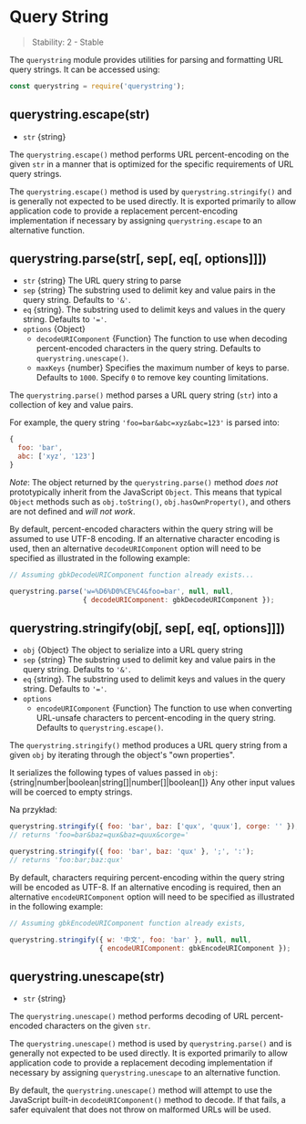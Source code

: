 # Query String

<!--introduced_in=v0.10.0-->

> Stability: 2 - Stable

<!--name=querystring-->

The `querystring` module provides utilities for parsing and formatting URL query strings. It can be accessed using:

```js
const querystring = require('querystring');
```

## querystring.escape(str)

<!-- YAML
added: v0.1.25
-->

* `str` {string}

The `querystring.escape()` method performs URL percent-encoding on the given `str` in a manner that is optimized for the specific requirements of URL query strings.

The `querystring.escape()` method is used by `querystring.stringify()` and is generally not expected to be used directly. It is exported primarily to allow application code to provide a replacement percent-encoding implementation if necessary by assigning `querystring.escape` to an alternative function.

## querystring.parse(str[, sep[, eq[, options]]])

<!-- YAML
added: v0.1.25
changes:

  - version: v8.0.0
    pr-url: https://github.com/nodejs/node/pull/10967
    description: Multiple empty entries are now parsed correctly (e.g. `&=&=`).
  - version: v6.0.0
    pr-url: https://github.com/nodejs/node/pull/6055
    description: The returned object no longer inherits from `Object.prototype`.
  - version: v6.0.0, v4.2.4
    pr-url: https://github.com/nodejs/node/pull/3807
    description: The `eq` parameter may now have a length of more than `1`.
-->

* `str` {string} The URL query string to parse
* `sep` {string} The substring used to delimit key and value pairs in the query string. Defaults to `'&'`.
* `eq` {string}. The substring used to delimit keys and values in the query string. Defaults to `'='`.
* `options` {Object} 
  * `decodeURIComponent` {Function} The function to use when decoding percent-encoded characters in the query string. Defaults to `querystring.unescape()`.
  * `maxKeys` {number} Specifies the maximum number of keys to parse. Defaults to `1000`. Specify `0` to remove key counting limitations.

The `querystring.parse()` method parses a URL query string (`str`) into a collection of key and value pairs.

For example, the query string `'foo=bar&abc=xyz&abc=123'` is parsed into:

<!-- eslint-skip -->

```js
{
  foo: 'bar',
  abc: ['xyz', '123']
}
```

*Note*: The object returned by the `querystring.parse()` method *does not* prototypically inherit from the JavaScript `Object`. This means that typical `Object` methods such as `obj.toString()`, `obj.hasOwnProperty()`, and others are not defined and *will not work*.

By default, percent-encoded characters within the query string will be assumed to use UTF-8 encoding. If an alternative character encoding is used, then an alternative `decodeURIComponent` option will need to be specified as illustrated in the following example:

```js
// Assuming gbkDecodeURIComponent function already exists...

querystring.parse('w=%D6%D0%CE%C4&foo=bar', null, null,
                  { decodeURIComponent: gbkDecodeURIComponent });
```

## querystring.stringify(obj[, sep[, eq[, options]]])

<!-- YAML
added: v0.1.25
-->

* `obj` {Object} The object to serialize into a URL query string
* `sep` {string} The substring used to delimit key and value pairs in the query string. Defaults to `'&'`.
* `eq` {string}. The substring used to delimit keys and values in the query string. Defaults to `'='`.
* `options` 
  * `encodeURIComponent` {Function} The function to use when converting URL-unsafe characters to percent-encoding in the query string. Defaults to `querystring.escape()`.

The `querystring.stringify()` method produces a URL query string from a given `obj` by iterating through the object's "own properties".

It serializes the following types of values passed in `obj`: {string|number|boolean|string[]|number[]|boolean[]} Any other input values will be coerced to empty strings.

Na przykład:

```js
querystring.stringify({ foo: 'bar', baz: ['qux', 'quux'], corge: '' });
// returns 'foo=bar&baz=qux&baz=quux&corge='

querystring.stringify({ foo: 'bar', baz: 'qux' }, ';', ':');
// returns 'foo:bar;baz:qux'
```

By default, characters requiring percent-encoding within the query string will be encoded as UTF-8. If an alternative encoding is required, then an alternative `encodeURIComponent` option will need to be specified as illustrated in the following example:

```js
// Assuming gbkEncodeURIComponent function already exists,

querystring.stringify({ w: '中文', foo: 'bar' }, null, null,
                      { encodeURIComponent: gbkEncodeURIComponent });
```

## querystring.unescape(str)

<!-- YAML
added: v0.1.25
-->

* `str` {string}

The `querystring.unescape()` method performs decoding of URL percent-encoded characters on the given `str`.

The `querystring.unescape()` method is used by `querystring.parse()` and is generally not expected to be used directly. It is exported primarily to allow application code to provide a replacement decoding implementation if necessary by assigning `querystring.unescape` to an alternative function.

By default, the `querystring.unescape()` method will attempt to use the JavaScript built-in `decodeURIComponent()` method to decode. If that fails, a safer equivalent that does not throw on malformed URLs will be used.
